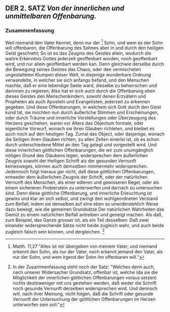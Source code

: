 <!-- Seite 45 , content-0062.xml -->


DER 2. SATZ *Von der innerlichen und unmittelbaren Offenbarung.*
----------------------------------------------------------------

### Zusammenfassung ###

Weil niemand den Vater Kennet, denn nur der [^a_pre_02-satz_01] 
Sohn, und wem es der Sohn will offenbaren, 
die Offenbarung des Sohnes aber in und 
durch den heiligen Geist geschieht; So ist es das 
Zeugnis des Geistes allein, wodurch die wahre Erkenntnis
Gottes jederzeit geoffenbart worden, noch 
geoffenbart wird, und nur allein geoffenbart werden
kan. Denn gleichwie derselbe durch die Bewegung
seines Geistes das Chaos, oder den vermischeten 
ungestalteten Klumpen dieser Welt, in diejenige
wunderbare Ordnung verwandelte, in welcher sie 
sich anfangs befand, und den Menschen machte, 
daß er eine lebendige Seele ward, dieselbe zu beherrschen
und darinnen zu regieren; Also hat er sich 
auch durch die Offenbarung eben dieses Geistes den 
Menschenkindern, sowohl denen Erzvätern und 
Propheten als auch Aposteln und Evangelisten, jederzeit 
zu erkennen gegeben. Und diese Offenbarungen, 
in welchem sich Gott durch den Geist kund tat,<!-- seite 26 -->
sie mochten nun durch äußerliche Stimmen 
und Erscheinungen, oder durch Träume und innerliche 
Vorstellungen oder Überzeugung des Herzens 
geschehen, waren vor Alters das Objectum formale, 
oder eigentliche Vorwurf, wonach sie ihren 
Glauben richteten, und bleibet es auch noch auf 
den heutigen Tag. Zumal das Object, oder 
dasjenige, wonach die Seiligen ihren Glauben
richten, zu allen Zeiten einerlei ist, ob
es schon durch unterschiedene Mittel an den Tag 
gelegt und vorgestellt wird. Und diese innerlichen 
göttlichen Offenbarungen, die wir zum unumgänglich<!-- Seite 46 -->
nötigen Grund des Glaubens legen, widersprechen 
dem äußerlichen Zeugnis sowohl der Heiligen
Schrift als der gesunden Vernunft keinesweges,
können auch demselben nimmermehr widersprechen. 
Jedennoch folgt hieraus gar nicht, daß diese göttlichen 
Offenbarungen, entweder dem äußerlichen
Zeugnis der Schrift, oder der natürlichen Vernunft 
des Menschen, als einer edleren und gewisseren 
Regel, oder als einem sichereren Probierstein zu unterwerfen 
und darnach zu untersuchen sind. Denn 
diese göttliche Offenbarung, und innerliche Erleuchtung 
ist gewiss und klar an sich selbst, und zwingt
den wohlgeordneten Verstand zum Beifall; indem 
sie denselben auf eine eben so unwiderstehlich Weise
dazu bewegt, wie die gemeinen Grundsätze 
Der natürlichen Wahrheiten das Gemüt zu einem 
natürlichen Beifall antreiben und geneigt machen. 
Als daß, zum Beispiel, das Ganze grosser ist, als 
ein Teil desselben: Daß zwei einander widersprechende 
Sätze nicht beide zugleich wahr, 
und auch beide zugleich falsch sein können, und 
dergleichen. [^a_pre_02-satz_02]


<!-- Fußnoten -->

[^a_pre_02-satz_01]: Matth. 11,27 "Alles ist mir übergeben von meinem Vater; 
und niemand erkennt den Sohn, als nur der Vater, noch erkennt jemand den 
Vater, als nur der Sohn, und wem irgend der Sohn ihn offenbaren will."

[^a_pre_02-satz_02]: In der Zusammenfassung steht noch der Satz: 
"Welches denn auch, nach unserer Widersacher Grundsatz,
offenbar ist, welche (da sie die Möglichkeit 
der innerlichen göttlichen Offenbarungen voraus 
setzen) nichts destoweniger mit uns gestehen werden, 
daß weder die Schrift noch gesunde Vernunft 
derselben widersprechen wird. Und dennoch 
will, nach ihrer Meinung, nicht folgen, daß die
Schrift oder gesunde Vernunft der Untersuchung 
der göttlichen Offenbarungen im Herzen unterworfen 
sein soll."
